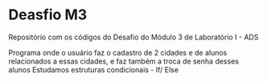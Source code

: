 # Deasfio M3

Repositório com os códigos do Desafio do Módulo 3 de Laboratório I - ADS

Programa onde o usuário faz o cadastro de 2 cidades e de alunos relacionados a essas cidades, e faz também a troca de senha desses alunos
Estudamos estruturas condicionais - If/ Else
